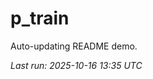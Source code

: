 # p_train

Auto-updating README demo.

<!--START_SECTION:status-->
_Last run: 2025-10-16 13:35 UTC_
<!--END_SECTION:status-->






























































































































































































































































































































































































































































































































































































































































































































































































































































































































































































































































































































































































































































